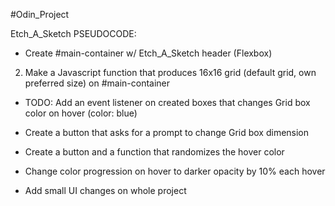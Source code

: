 #Odin_Project

Etch_A_Sketch PSEUDOCODE:

- Create #main-container w/ Etch_A_Sketch header (Flexbox)

2) Make a Javascript function that produces 16x16 grid (default grid, own preferred size) on #main-container

- TODO: Add an event listener on created boxes that changes Grid box color on hover (color: blue)

- Create a button that asks for a prompt to change Grid box dimension

- Create a button and a function that randomizes the hover color
- Change color progression on hover to darker opacity by 10% each hover

- Add small UI changes on whole project